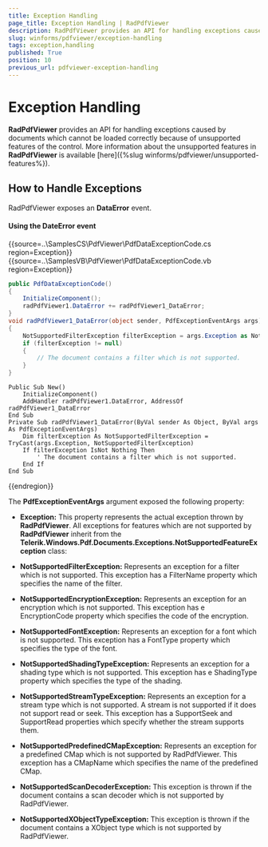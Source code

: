 ```yaml
---
title: Exception Handling
page_title: Exception Handling | RadPdfViewer
description: RadPdfViewer provides an API for handling exceptions caused by documents which cannot be loaded correctly because of unsupported features of the control.
slug: winforms/pdfviewer/exception-handling
tags: exception,handling
published: True
position: 10
previous_url: pdfviewer-exception-handling
---
```


# Exception Handling

__RadPdfViewer__ provides an API for handling exceptions caused by documents which cannot be loaded correctly because of unsupported features of the control. More information about the unsupported features in __RadPdfViewer__ is available [here]({%slug winforms/pdfviewer/unsupported-features%}).

## How to Handle Exceptions

RadPdfViewer exposes an __DataError__ event.

#### Using the DateError event

{{source=..\SamplesCS\PdfViewer\PdfDataExceptionCode.cs region=Exception}} 
{{source=..\SamplesVB\PdfViewer\PdfDataExceptionCode.vb region=Exception}} 

````C#
public PdfDataExceptionCode()
{
    InitializeComponent();
    radPdfViewer1.DataError += radPdfViewer1_DataError;
}
void radPdfViewer1_DataError(object sender, PdfExceptionEventArgs args)
{
    NotSupportedFilterException filterException = args.Exception as NotSupportedFilterException;
    if (filterException != null)
    {
        // The document contains a filter which is not supported.
    }
}

````
````VB.NET
Public Sub New()
    InitializeComponent()
    AddHandler radPdfViewer1.DataError, AddressOf radPdfViewer1_DataError
End Sub
Private Sub radPdfViewer1_DataError(ByVal sender As Object, ByVal args As PdfExceptionEventArgs)
    Dim filterException As NotSupportedFilterException = TryCast(args.Exception, NotSupportedFilterException)
    If filterException IsNot Nothing Then
        ' The document contains a filter which is not supported.
    End If
End Sub

````

{{endregion}}

The __PdfExceptionEventArgs__ argument exposed the following property:

* __Exception:__ This property represents the actual exception thrown by __RadPdfViewer__. All exceptions for features which are not supported by __RadPdfViewer__ inherit from the __Telerik.Windows.Pdf.Documents.Exceptions.NotSupportedFeatureException__ class:

* __NotSupportedFilterException:__ Represents an exception for a filter which is not supported. This exception has a FilterName property which specifies the name of the filter.

* __NotSupportedEncryptionException:__ Represents an exception for an encryption which is not supported. This exception has e EncryptionCode property which specifies the code of the encryption.

* __NotSupportedFontException:__ Represents an exception for a font which is not supported. This exception has a FontType property which specifies the type of the font.

* __NotSupportedShadingTypeException:__ Represents an exception for a shading type which is not supported. This exception has e ShadingType property which specifies the type of the shading.

* __NotSupportedStreamTypeException:__ Represents an exception for a stream type which is not supported. A stream is not supported if it does not support read or seek. This exception has a SupportSeek and SupportRead properties which specify whether the stream supports them.

* __NotSupportedPredefinedCMapException:__ Represents an exception for a predefined CMap which is not supported by RadPdfViewer. This exception has a CMapName which specifies the name of the predefined CMap.

* __NotSupportedScanDecoderException:__ This exception is thrown if the document contains a scan decoder which is not supported by RadPdfViewer.

* __NotSupportedXObjectTypeException:__ This exception is thrown if the document contains a XObject type which is not supported by RadPdfViewer.